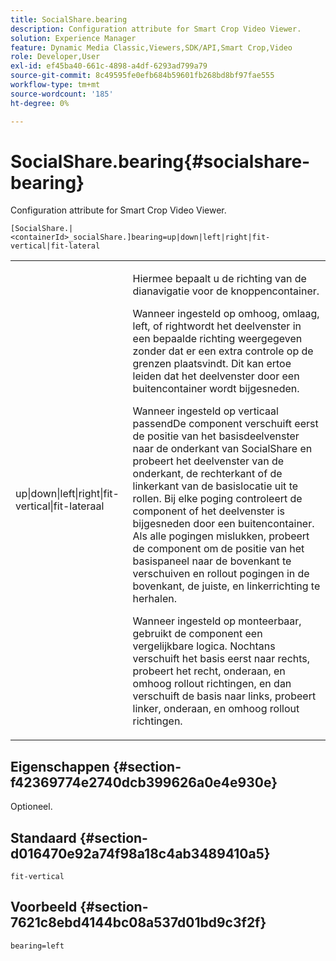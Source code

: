```yaml
---
title: SocialShare.bearing
description: Configuration attribute for Smart Crop Video Viewer.
solution: Experience Manager
feature: Dynamic Media Classic,Viewers,SDK/API,Smart Crop,Video
role: Developer,User
exl-id: ef45ba40-661c-4898-a4df-6293ad799a79
source-git-commit: 8c49595fe0efb684b59601fb268bd8bf97fae555
workflow-type: tm+mt
source-wordcount: '185'
ht-degree: 0%

---
```


# SocialShare.bearing{#socialshare-bearing}

Configuration attribute for Smart Crop Video Viewer.

`[SocialShare.|<containerId>_socialShare.]bearing=up|down|left|right|fit-vertical|fit-lateral`

<table id="table_C616483932C2482CA9794DDD7313FD7C"> 
 <tbody> 
  <tr> 
   <td colname="col1"> <p> <span class="codeph"> up|down|left|right|fit-vertical|fit-lateraal</span> </p> </td> 
   <td colname="col2"> <p> Hiermee bepaalt u de richting van de dianavigatie voor de knoppencontainer. </p> <p> Wanneer ingesteld op <span class="codeph"> omhoog</span>, <span class="codeph"> omlaag</span>, <span class="codeph"> left</span>, of <span class="codeph"> right</span>wordt het deelvenster in een bepaalde richting weergegeven zonder dat er een extra controle op de grenzen plaatsvindt. Dit kan ertoe leiden dat het deelvenster door een buitencontainer wordt bijgesneden. </p> <p>Wanneer ingesteld op <span class="codeph"> verticaal passend</span>De component verschuift eerst de positie van het basisdeelvenster naar de onderkant van SocialShare en probeert het deelvenster van de onderkant, de rechterkant of de linkerkant van de basislocatie uit te rollen. Bij elke poging controleert de component of het deelvenster is bijgesneden door een buitencontainer. Als alle pogingen mislukken, probeert de component om de positie van het basispaneel naar de bovenkant te verschuiven en rollout pogingen in de bovenkant, de juiste, en linkerrichting te herhalen. </p> <p>Wanneer ingesteld op <span class="codeph"> monteerbaar</span>, gebruikt de component een vergelijkbare logica. Nochtans verschuift het basis eerst naar rechts, probeert het recht, onderaan, en omhoog rollout richtingen, en dan verschuift de basis naar links, probeert linker, onderaan, en omhoog rollout richtingen. </p> </td> 
  </tr> 
 </tbody> 
</table>

## Eigenschappen {#section-f42369774e2740dcb399626a0e4e930e}

Optioneel.

## Standaard {#section-d016470e92a74f98a18c4ab3489410a5}

`fit-vertical`

## Voorbeeld {#section-7621c8ebd4144bc08a537d01bd9c3f2f}

```
bearing=left
```
